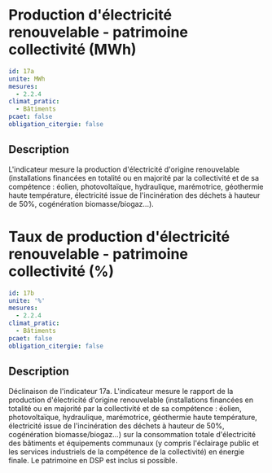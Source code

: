 # Production d'électricité renouvelable - patrimoine collectivité (MWh)
```yaml
id: 17a
unite: MWh
mesures:
  - 2.2.4
climat_pratic:
  - Bâtiments
pcaet: false
obligation_citergie: false
```
## Description
L'indicateur mesure la production d'électricité d'origine renouvelable (installations financées en totalité ou en majorité par la collectivité et de sa compétence : éolien, photovoltaïque, hydraulique, marémotrice, géothermie haute température, électricité issue de l'incinération des déchets à hauteur de 50%, cogénération biomasse/biogaz...).



# Taux de production d'électricité renouvelable  - patrimoine collectivité (%)
```yaml
id: 17b
unite: '%'
mesures:
  - 2.2.4
climat_pratic:
  - Bâtiments
pcaet: false
obligation_citergie: false
```
## Description
Déclinaison de l'indicateur 17a. L'indicateur mesure le rapport de la production d'électricité d'origine renouvelable (installations financées en totalité ou en majorité par la collectivité et de sa compétence : éolien, photovoltaïque, hydraulique, marémotrice, géothermie haute température, électricité issue de l'incinération des déchets à hauteur de 50%, cogénération biomasse/biogaz...) sur la consommation totale d'électricité des bâtiments et équipements communaux (y compris l'éclairage public et les services industriels de la compétence de la collectivité) en énergie finale. Le patrimoine en DSP est inclus si possible.



